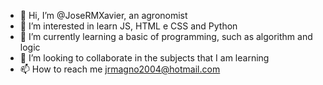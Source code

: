 - 👋 Hi, I’m @JoseRMXavier, an agronomist
- 👀 I’m interested in learn JS, HTML e CSS and Python
- 🌱 I’m currently learning a basic of programming, such as algorithm and logic
- 💞️ I’m looking to collaborate in the subjects that I am learning
- 📫 How to reach me jrmagno2004@hotmail.com

<!---
JoseRMXavier/JoseRMXavier is a ✨ special ✨ repository because its `README.md` (this file) appears on your GitHub profile.
You can click the Preview link to take a look at your changes.
--->
